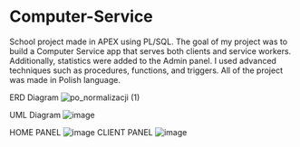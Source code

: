 # Computer-Service
School project made in APEX using PL/SQL. The goal of my project was to build a Computer Service app that serves both clients and service workers. Additionally, statistics were added to the Admin panel. I used advanced techniques such as procedures, functions, and triggers. All of the project was made in Polish language.

ERD Diagram
![po_normalizacji (1)](https://github.com/user-attachments/assets/49c08f0a-c44e-46b7-bc17-6ab9946136f0)

UML Diagram
![image](https://github.com/user-attachments/assets/f0330c7f-6562-4c14-ac91-6c5b95c93366)



HOME PANEL
![image](https://github.com/user-attachments/assets/733b7b8d-6c14-4f04-926f-e19884c506e4)
CLIENT PANEL
![image](https://github.com/user-attachments/assets/36bfeef5-8520-472a-8ed4-ee7a41ef288a)
